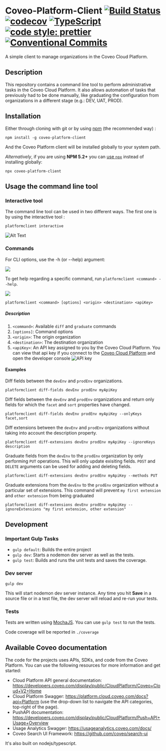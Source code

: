 # Coveo-Platform-Client [![Build Status](https://api.travis-ci.org/coveo/platform-client.svg?branch=master)](https://travis-ci.org/coveo/platform-client) [![codecov](https://codecov.io/gh/coveo/platform-client/branch/master/graph/badge.svg)](https://codecov.io/gh/coveo/platform-client) [![TypeScript](https://badges.frapsoft.com/typescript/code/typescript.svg?v=101)](https://github.com/ellerbrock/typescript-badges/) [![code style: prettier](https://img.shields.io/badge/code_style-prettier-ff69b4.svg?style=flat-square)](https://github.com/prettier/prettier) [![Conventional Commits](https://img.shields.io/badge/Conventional%20Commits-1.0.0-yellow.svg)](https://conventionalcommits.org)

A simple client to manage organizations in the Coveo Cloud Platform.

## Description
This repository contains a command line tool to perform administrative tasks in the Coveo Cloud Platform. It also allows automation of tasks that previously had to be done manually, like graduating the configuration from organizations in a different stage (e.g.: DEV, UAT, PROD).

## Installation
Either through cloning with git or by using [npm](http://npmjs.org) (the recommended way) :

```
npm install -g coveo-platform-client
```

And the Coveo Platform client will be installed globally to your system path.

_Alternatively_, if you are using **NPM 5.2+** you can [use `npx`](https://medium.com/@maybekatz/introducing-npx-an-npm-package-runner-55f7d4bd282b) instead of installing globally:

```
npx coveo-platform-client
```

## Usage the command line tool

### Interactive tool

The command line tool can be used in two different ways. The first one is by using the interactive tool :

```
platformclient interactive
```

![Alt Text](https://raw.githubusercontent.com/coveo/platform-client/master/documentation/images/interactive.png)

### Commands

For CLI options, use the -h (or --help) argument:

![](https://raw.githubusercontent.com/coveo/platform-client/master/documentation/images/help.png)

To get help regarding a specific command, run `platformclient <command> --help`.

![](https://raw.githubusercontent.com/coveo/platform-client/master/documentation/images/graduate-help.png)

```
platformclient <command> [options] <origin> <destination> <apiKey>
```

##### Description
1. `<command>`: Available `diff` and `graduate` commands
1. `[options]`: Command options
1. `<origin>`: The origin organization
1. `<destination>`: The destination organization
1. `<apiKey>`: An API key assigned to you by the Coveo Cloud Platform. You can view that api key if you connect to the [Coveo Cloud Platform](https://platform.cloud.coveo.com/) and open the developer console
![API key](https://raw.githubusercontent.com/coveo/platform-client/master/documentation/images/apiKey.png)


<!-- #### Diff
The diff commands will allow

#### Graduation
* By default the delete will not be executed enless specified in the command using the option `-m`
* The source graduation will exclude a bunch of parameters That are specific to the organization
#### Download -->

#### Examples

Diff fields between the `devEnv` and `prodEnv` organizations.
```
platformclient diff-fields devEnv prodEnv myApiKey
```

Diff fields between the `devEnv` and `prodEnv` organizations and return only fields for which the `facet` and `sort` properties have changed.
```
platformclient diff-fields devEnv prodEnv myApiKey --onlyKeys facet,sort
```

Diff extensions between the `devEnv` and `prodEnv` organizations without taking into account the description property.
```
platformclient diff-extensions devEnv prodEnv myApiKey --ignoreKeys description
```

Graduate fields from the `devEnv` to the `prodEnv` organization by only performing `PUT` operations. This will only update exisiting fields. `POST` and `DELETE` arguments can be used for adding and deleting fields.
```
platformclient diff-extensions devEnv prodEnv myApiKey --methods PUT
```

Graduate extensions from the `devEnv` to the `prodEnv` organization without a particular set of extensions. This command will prevent `my first extension` and `other extension` from being graduated
```
platformclient diff-extensions devEnv prodEnv myApiKey --ignoreExtensions "my first extension, other extension"
```


## Development
### Important Gulp Tasks

* `gulp default`: Builds the entire project
* `gulp dev`: Starts a nodemon dev server as well as the tests.
* `gulp test`: Builds and runs the unit tests and saves the coverage.

### Dev server
```
gulp dev
```
This will start nodemon dev server instance.
Any time you hit **Save** in a source file or in a test file, the dev server will reload and re-run your tests.


### Tests

Tests are written using [MochaJS](https://mochajs.org/). You can use `gulp test` to run the tests.

Code coverage will be reported in `./coverage`

## Available Coveo documentation
The code for the projects uses APIs, SDKs, and code from the Coveo Platform. You can use the following resources for more information and get started:

- Cloud Platform API general documentation: https://developers.coveo.com/display/public/CloudPlatform/Coveo+Cloud+V2+Home
- Cloud Platform Swagger: https://platform.cloud.coveo.com/docs?api=Platform (use the drop-down list to navigate the API categories, top-right of the page).
- PushAPI documentation: https://developers.coveo.com/display/public/CloudPlatform/Push+API+Usage+Overview
- Usage Analytics Swagger: https://usageanalytics.coveo.com/docs/
- Coveo Search UI Framework: https://github.com/coveo/search-ui

It's also built on nodejs/typescript.

